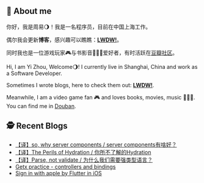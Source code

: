 ## 🦒 About me

你好，我是周易🌖！我是一名程序员，目前在中国上海工作。

偶尔我会更新**博客**，感兴趣可以瞧瞧：**[LWDW!](https://b-sirius.github.io/)**。

同时我也是一位游戏玩家🎮与书影音👩🏻‍🎤爱好者，有时活跃在[豆瓣社区](https://www.douban.com/people/121516026/)。

Hi, I am  Yi Zhou, Welcome🌖! I currently live in Shanghai, China and work as a Software Developer.

Sometimes I wrote blogs, here to check them out: **[LWDW!](https://b-sirius.github.io/)**.

Meanwhile, I am a video game fan 🎮 and loves books, movies, music 👩🏻‍🎤. You can find me in [Douban](https://www.douban.com/people/121516026/).

## 🕵️ Recent Blogs

<!-- BLOG-POST-LIST:START -->
- [【译】so, why server components / server components有啥好？](https://b-sirius.github.io/posts/so-why-server-components)
- [【译】The Perils of Hydration / 你所不了解的Hydration](https://b-sirius.github.io/posts/the-perils-of-hydration)
- [【译】Parse, not validate / 为什么我们需要强类型语言？](https://b-sirius.github.io/posts/parse-not-validate)
- [Getx practice - controllers and bindings](https://b-sirius.github.io/posts/getx-controllers-bindings)
- [Sign in with apple by Flutter in iOS](https://b-sirius.github.io/posts/apple-login-with-flutter-in-ios)
<!-- BLOG-POST-LIST:END -->
